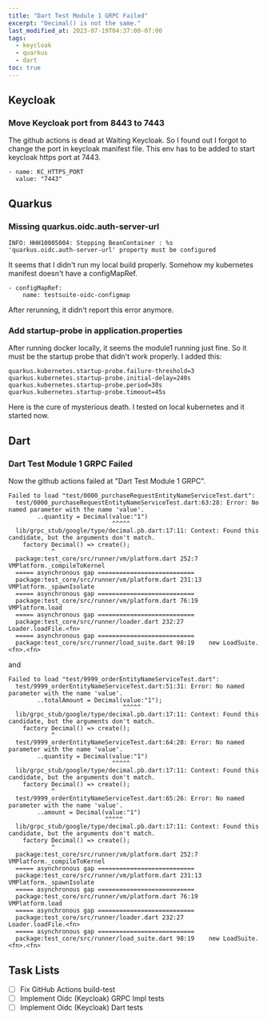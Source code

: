 ```yaml
---
title: "Dart Test Module 1 GRPC Failed"
excerpt: "Decimal() is not the same."
last_modified_at: 2023-07-19T04:37:00-07:00
tags: 
  - keycloak
  - quarkus
  - dart
toc: true
---
```


## Keycloak
### Move Keycloak port from 8443 to 7443
The github actions is dead at Waiting Keycloak. So I found out I forgot to change the port in keycloak manifest file. This env has to be added to start keycloak https port at 7443.

```
- name: KC_HTTPS_PORT
  value: "7443"
```

## Quarkus
### Missing quarkus.oidc.auth-server-url
```
INFO: HHH10005004: Stopping BeanContainer : %s
'quarkus.oidc.auth-server-url' property must be configured
```
It seems that I didn't run my local build properly. Somehow my kubernetes manifest doesn't have a configMapRef.
```
- configMapRef:
    name: testsuite-oidc-configmap
```
After rerunning, it didn't report this error anymore.

### Add startup-probe in application.properties
After running docker locally, it seems the module1 running just fine. So it must be the startup probe that didn't work properly. I added this:

```
quarkus.kubernetes.startup-probe.failure-threshold=3
quarkus.kubernetes.startup-probe.initial-delay=240s
quarkus.kubernetes.startup-probe.period=30s
quarkus.kubernetes.startup-probe.timeout=45s
```
Here is the cure of mysterious death. I tested on local kubernetes and it started now.

## Dart
### Dart Test Module 1 GRPC Failed
Now the github actions failed at "Dart Test Module 1 GRPC".

```
Failed to load "test/0000_purchaseRequestEntityNameServiceTest.dart":
  test/0000_purchaseRequestEntityNameServiceTest.dart:63:28: Error: No named parameter with the name 'value'.
        ..quantity = Decimal(value:"1")
                             ^^^^^
  lib/grpc_stub/google/type/decimal.pb.dart:17:11: Context: Found this candidate, but the arguments don't match.
    factory Decimal() => create();
            ^
  package:test_core/src/runner/vm/platform.dart 252:7   VMPlatform._compileToKernel
  ===== asynchronous gap ===========================
  package:test_core/src/runner/vm/platform.dart 231:13  VMPlatform._spawnIsolate
  ===== asynchronous gap ===========================
  package:test_core/src/runner/vm/platform.dart 76:19   VMPlatform.load
  ===== asynchronous gap ===========================
  package:test_core/src/runner/loader.dart 232:27       Loader.loadFile.<fn>
  ===== asynchronous gap ===========================
  package:test_core/src/runner/load_suite.dart 98:19    new LoadSuite.<fn>.<fn>
```
and 
```
Failed to load "test/9999_orderEntityNameServiceTest.dart":
  test/9999_orderEntityNameServiceTest.dart:51:31: Error: No named parameter with the name 'value'.
        ..totalAmount = Decimal(value:"1");
                                ^^^^^
  lib/grpc_stub/google/type/decimal.pb.dart:17:11: Context: Found this candidate, but the arguments don't match.
    factory Decimal() => create();
            ^
  test/9999_orderEntityNameServiceTest.dart:64:28: Error: No named parameter with the name 'value'.
        ..quantity = Decimal(value:"1")
                             ^^^^^
  lib/grpc_stub/google/type/decimal.pb.dart:17:11: Context: Found this candidate, but the arguments don't match.
    factory Decimal() => create();
            ^
  test/9999_orderEntityNameServiceTest.dart:65:26: Error: No named parameter with the name 'value'.
        ..amount = Decimal(value:"1")
                           ^^^^^
  lib/grpc_stub/google/type/decimal.pb.dart:17:11: Context: Found this candidate, but the arguments don't match.
    factory Decimal() => create();
            ^
  package:test_core/src/runner/vm/platform.dart 252:7   VMPlatform._compileToKernel
  ===== asynchronous gap ===========================
  package:test_core/src/runner/vm/platform.dart 231:13  VMPlatform._spawnIsolate
  ===== asynchronous gap ===========================
  package:test_core/src/runner/vm/platform.dart 76:19   VMPlatform.load
  ===== asynchronous gap ===========================
  package:test_core/src/runner/loader.dart 232:27       Loader.loadFile.<fn>
  ===== asynchronous gap ===========================
  package:test_core/src/runner/load_suite.dart 98:19    new LoadSuite.<fn>.<fn>
  ```
## Task Lists

- [ ] Fix GitHub Actions build-test
- [ ] Implement Oidc (Keycloak) GRPC Impl tests
- [ ] Implement Oidc (Keycloak) Dart tests